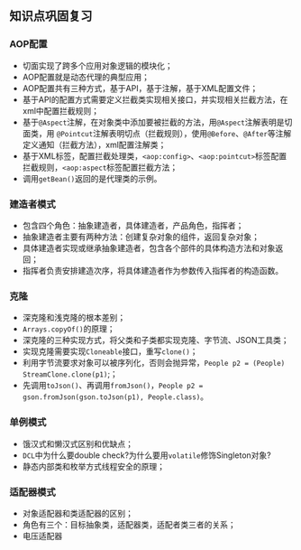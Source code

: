 ## 知识点巩固复习
### AOP配置

- 切面实现了跨多个应用对象逻辑的模块化；
- AOP配置就是动态代理的典型应用；
- AOP配置共有三种方式，基于API，基于注解，基于XML配置文件；
- 基于API的配置方式需要定义拦截类实现相关接口，并实现相关拦截方法，在xml中配置拦截规则；
- 基于`@Aspect`注解，在对象类中添加要被拦截的方法，用`@Aspect`注解表明是切面类，用 `@Pointcut`注解表明切点（拦截规则），使用`@Before`、`@After`等注解定义通知（拦截方法），xml配置注解类；
- 基于XML标签，配置拦截处理类，`<aop:config>`、`<aop:pointcut>`标签配置拦截规则，`<aop:aspect`标签配置拦截方法；
- 调用`getBean()`返回的是代理类的示例。


### 建造者模式

- 包含四个角色：抽象建造者，具体建造者，产品角色，指挥者；
- 抽象建造者主要有两种方法：创建复杂对象的组件，返回复杂对象；
- 具体建造者实现或继承抽象建造者，包含各个部件的具体构造方法和对象返回；
- 指挥者负责安排建造次序，将具体建造者作为参数传入指挥者的构造函数。


### 克隆

- 深克隆和浅克隆的根本差别；
- `Arrays.copyOf()`的原理；
- 深克隆的三种实现方式，将父类和子类都实现克隆、字节流、JSON工具类；
- 实现克隆需要实现`Cloneable`接口，重写`clone()`；
- 利用字节流要求对象可以被序列化，否则会抛异常，`People p2 = (People) StreamClone.clone(p1)`;；
- 先调用`toJson()`、再调用`fromJson()`，`People p2 = gson.fromJson(gson.toJson(p1), People.class)`。

### 单例模式

- 饿汉式和懒汉式区别和优缺点；
- `DCL`中为什么要double check?为什么要用`volatile`修饰Singleton对象?
- 静态内部类和枚举方式线程安全的原理；

### 适配器模式

- 对象适配器和类适配器的区别；
- 角色有三个：目标抽象类，适配器类，适配者类三者的关系；
- 电压适配器


